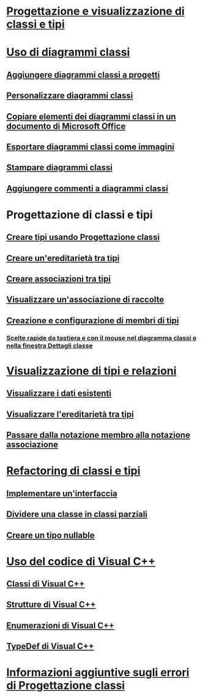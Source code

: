 # [Progettazione e visualizzazione di classi e tipi](designing-and-viewing-classes-and-types.md)
# [Uso di diagrammi classi](working-with-class-diagrams.md)
## [Aggiungere diagrammi classi a progetti](how-to-add-class-diagrams-to-projects.md)
## [Personalizzare diagrammi classi](how-to-customize-class-diagrams.md)
## [Copiare elementi dei diagrammi classi in un documento di Microsoft Office](how-to-copy-class-diagram-elements-to-a-microsoft-office-document.md)
## [Esportare diagrammi classi come immagini](how-to-export-class-diagrams-as-images.md)
## [Stampare diagrammi classi](how-to-print-class-diagrams.md)
## [Aggiungere commenti a diagrammi classi](how-to-add-comments-to-class-diagrams.md)
# Progettazione di classi e tipi
## [Creare tipi usando Progettazione classi](how-to-create-types.md)
## [Creare un'ereditarietà tra tipi](how-to-create-inheritance-between-types.md)
## [Creare associazioni tra tipi](how-to-create-associations-between-types.md)
## [Visualizzare un'associazione di raccolte](how-to-visualize-a-collection-association.md)
## [Creazione e configurazione di membri di tipi](creating-and-configuring-type-members.md)
### [Scelte rapide da tastiera e con il mouse nel diagramma classi e nella finestra Dettagli classe](keyboard-and-mouse-shortcuts-in-the-class-diagram-and-class-details-window.md)
# [Visualizzazione di tipi e relazioni](viewing-types-and-relationships.md)
## [Visualizzare i dati esistenti](how-to-view-existing-types.md)
## [Visualizzare l'ereditarietà tra tipi](how-to-view-inheritance-between-types.md)
## [Passare dalla notazione membro alla notazione associazione](how-to-change-between-member-notation-and-association-notation.md)
# [Refactoring di classi e tipi](refactoring-classes-and-types.md)
## [Implementare un'interfaccia](how-to-implement-an-interface.md)
## [Dividere una classe in classi parziali](how-to-split-a-class-into-partial-classes.md)
## [Creare un tipo nullable](how-to-create-a-nullable-type.md)
# [Uso del codice di Visual C++](working-with-visual-cpp-code.md)
## [Classi di Visual C++](visual-cpp-classes.md)
## [Strutture di Visual C++](visual-cpp-structures.md)
## [Enumerazioni di Visual C++](visual-cpp-enumerations.md)
## [TypeDef di Visual C++](visual-cpp-typedefs.md)
# [Informazioni aggiuntive sugli errori di Progettazione classi](additional-information-about-errors.md)
